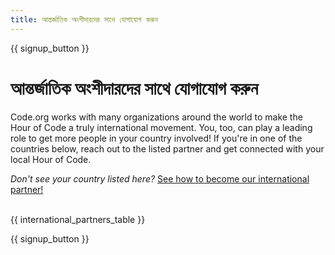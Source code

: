 ```yaml
---
title: আন্তর্জাতিক অংশীদারদের সাথে যোগাযোগ করুন
---
```


{{ signup_button }}

# আন্তর্জাতিক অংশীদারদের সাথে যোগাযোগ করুন

Code.org works with many organizations around the world to make the Hour of Code a truly international movement. You, too, can play a leading role to get more people in your country involved! If you're in one of the countries below, reach out to the listed partner and get connected with your local Hour of Code.

*Don't see your country listed here?* [See how to become our international partner!](https://code.org/international/apply) <br /> <br />

{{ international_partners_table }}

{{ signup_button }}
